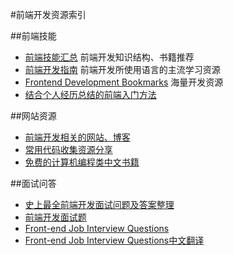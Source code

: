 #前端开发资源索引

##前端技能

- [前端技能汇总](https://github.com/JacksonTian/fks) 前端开发知识结构、书籍推荐
- [前端开发指南](https://github.com/Front-End-Developers-Hunan/Front-End-Develop-Guide) 前端开发所使用语言的主流学习资源
- [Frontend Development Bookmarks](https://github.com/dypsilon/frontend-dev-bookmarks) 海量开发资源
- [结合个人经历总结的前端入门方法](https://github.com/qiu-deqing/FE-learning)

##网站资源

- [前端开发相关的网站、博客](https://github.com/foru17/front-end-collect)
- [常用代码收集资源分享](https://github.com/loopool/labs/docs/jsfront.md)
- [免费的计算机编程类中文书籍](https://github.com/justjavac/free-programming-books-zh_CN)

##面试问答

- [史上最全前端开发面试问题及答案整理](https://github.com/Enolak/Front-end-questions-to-the-interview-stage)
- [前端开发面试题](https://github.com/markyun/My-blog/tree/master/Front-end-Developer-Questions)
- [Front-end Job Interview Questions](https://github.com/h5bp/Front-end-Developer-Interview-Questions)
- [Front-end Job Interview Questions中文翻译](https://github.com/h5bp/Front-end-Developer-Interview-Questions/tree/master/Translations/Chinese)

